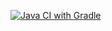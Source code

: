 [![Java CI with Gradle](https://github.com/BloodyOrgy/dzApi2/actions/workflows/main.yml/badge.svg)](https://github.com/BloodyOrgy/dzApi2/actions/workflows/main.yml)
